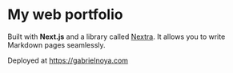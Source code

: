 # My web portfolio

Built with **Next.js** and a library called [Nextra](https://nextra.vercel.app/). It allows you to write Markdown pages seamlessly.

Deployed at https://gabrielnoya.com
